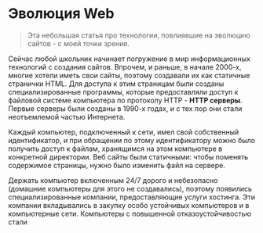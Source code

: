 # Эволюция Web

> Эта небольшая статья про технологии, повлиявшие на эволюцию сайтов - с моей точки зрения.

Сейчас любой школьник начинает погружение в мир информационных технологий с создания сайтов. Впрочем, и раньше, в начале 2000-х, многие хотели иметь свои сайты, поэтому создавали их как статичные странички HTML. Для доступа к этим страницам были созданы специализированные программы, которые предоставляли доступ к файловой системе компьютера по протоколу HTTP - __HTTP серверы__. Первые серверы были созданы в 1990-х годах, и с тех пор они стали неотъемлемой частью Интернета.

Каждый компьютер, подключенный к сети, имел свой собственный идентификатор, и при обращении по этому идентификатору можно было получить доступ к файлам, хранящимся на этом компьютере в конкретной директории. Веб сайты были статичными: чтобы поменять содержимое страницы, нужно было изменить файл на сервере.

Держать компьютер включенным 24/7 дорого и небезопасно (домашние компьютеры для этого не создавались), поэтому появились специализированные компании, предоставляющие услуги хостинга. Эти компании вкладывались в закупку особо устойчивых компьютеров и в компьютерные сети. Компьютеры с повышенной отказоустойчивостью стали
